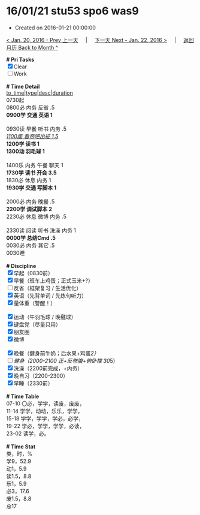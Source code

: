 # 16/01/21 stu53 spo6 was9

- Created on 2016-01-21 00:00:00

[< Jan. 20, 2016 - Prev 上一天](_archived/lifelogs/2016/01/d20.md) &nbsp; &nbsp; | &nbsp; &nbsp; [下一天 Next - Jan. 22, 2016 >](_archived/lifelogs/2016/01/d22.md) &nbsp; &nbsp; |  &nbsp; &nbsp; [返回月历 Back to Month ^](_archived/lifelogs/2016/01/index.md)
<br/><div><b># Pri Tasks</b></div><div><input checked="true" type="checkbox"/>Clear</div><div><input type="checkbox"/>Work</div><div><br/></div><div><b># Time Detail</b></div><div><u>to_time|type|desc|duration</u></div><div>0730起</div><div>0800必 内务 反省 .5</div><div><b>0900学 交通 英语 1</b></div><div><br/></div><div>0930读 早餐 听书 内务 .5</div><div><u><i>1100废 看帝吧出征 1.5</i></u></div><div><b>1200学 读书 1</b></div><div><b>1300动 羽毛球 1</b></div><div><br/></div><div>1400乐 内务 午餐 聊天 1</div><div><b>1730学 读书 开会 3.5</b></div><div>1830必 休息 内务 1</div><div><b>1930学 交通 写脚本 1</b></div><div><br/></div><div>2000必 内务 晚餐 .5</div><div><b>2200学 调试脚本 2</b></div><div>2230必 休息 微博 内务 .5</div><div><br/></div><div>2330读 阅读 听书 洗澡 内务 1</div><div><b>0000学 总结Cmd .5</b></div><div>0030必 内务 其它 .5</div><div>0030睡</div><div><br/></div><div><b># Discipline</b></div><div><input checked="true" type="checkbox"/>早起（0830前）</div><div><input checked="true" type="checkbox"/>早餐（班车上鸡蛋；正式玉米+?）</div><div><input type="checkbox"/>反省（框架复习 / 生活优化）</div><div><input checked="true" type="checkbox"/>英语（先背单词 / 先炼句听力）</div><div><input checked="true" type="checkbox"/>量体重（警醒！）</div><div><br/></div><div><input checked="true" type="checkbox"/>运动（午羽毛球 / 晚毽球）</div><div><input checked="true" type="checkbox"/>键盘党（尽量只用）</div><div><input checked="true" type="checkbox"/>朋友圈</div><div><input checked="true" type="checkbox"/>微博</div><div><br/></div><div><input checked="true" type="checkbox"/>晚餐（健身前牛奶；后水果+鸡蛋*2）</div><div><input type="checkbox"/>健身（2000-2100 正+反卷腹+俯卧撑 30*5）</div><div><input checked="true" type="checkbox"/>洗澡（2200前完成，+内务）</div><div><input checked="true" type="checkbox"/>晚自习（2200-2300）</div><div><input checked="true" type="checkbox"/>早睡（2330前）</div><div><br/></div><div><b># Time Table</b></div><div>07-10 〇必，学学，读废，废废，</div><div>11-14 学学，动动，乐乐，学学，</div><div>15-18 学学，学学，学必，必学，</div><div>19-22 学必，学学，学学，必读，</div><div>23-02 读学，必。</div><div><br/></div><div><b># Time Stat</b></div><div>类，时，%</div><div>学9，52.9</div><div>动1，5.9</div><div>读1.5，8.8</div><div>乐1，5.9</div><div>必3，17.6</div><div>废1.5，8.8</div><div>总17</div>
